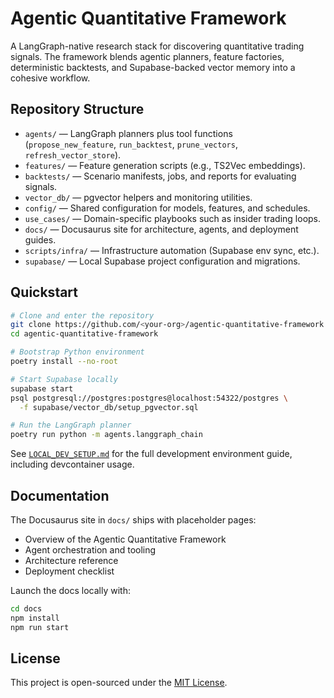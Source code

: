 # Agentic Quantitative Framework

A LangGraph-native research stack for discovering quantitative trading signals.
The framework blends agentic planners, feature factories, deterministic
backtests, and Supabase-backed vector memory into a cohesive workflow.

## Repository Structure

- `agents/` — LangGraph planners plus tool functions (`propose_new_feature`,
  `run_backtest`, `prune_vectors`, `refresh_vector_store`).
- `features/` — Feature generation scripts (e.g., TS2Vec embeddings).
- `backtests/` — Scenario manifests, jobs, and reports for evaluating signals.
- `vector_db/` — pgvector helpers and monitoring utilities.
- `config/` — Shared configuration for models, features, and schedules.
- `use_cases/` — Domain-specific playbooks such as insider trading loops.
- `docs/` — Docusaurus site for architecture, agents, and deployment guides.
- `scripts/infra/` — Infrastructure automation (Supabase env sync, etc.).
- `supabase/` — Local Supabase project configuration and migrations.

## Quickstart

```bash
# Clone and enter the repository
git clone https://github.com/<your-org>/agentic-quantitative-framework.git
cd agentic-quantitative-framework

# Bootstrap Python environment
poetry install --no-root

# Start Supabase locally
supabase start
psql postgresql://postgres:postgres@localhost:54322/postgres \
  -f supabase/vector_db/setup_pgvector.sql

# Run the LangGraph planner
poetry run python -m agents.langgraph_chain
```

See [`LOCAL_DEV_SETUP.md`](./LOCAL_DEV_SETUP.md) for the full development
environment guide, including devcontainer usage.

## Documentation

The Docusaurus site in `docs/` ships with placeholder pages:

- Overview of the Agentic Quantitative Framework
- Agent orchestration and tooling
- Architecture reference
- Deployment checklist

Launch the docs locally with:

```bash
cd docs
npm install
npm run start
```

## License

This project is open-sourced under the [MIT License](./LICENSE).
